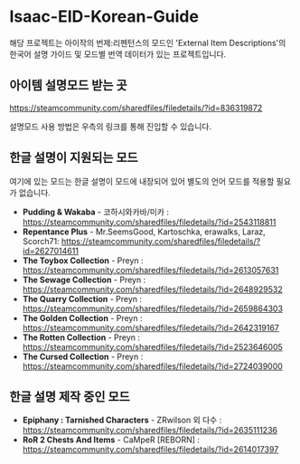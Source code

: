 # Isaac-EID-Korean-Guide

해당 프로젝트는 아이작의 번제:리펜턴스의 모드인 'External Item Descriptions'의 한국어 설명 가이드 및 모드별 번역 데이터가 있는 프로젝트입니다.

## 아이템 설명모드 받는 곳

https://steamcommunity.com/sharedfiles/filedetails/?id=836319872

설명모드 사용 방법은 우측의 링크를 통해 진입할 수 있습니다.

## 한글 설명이 지원되는 모드
여기에 있는 모드는 한글 설명이 모드에 내장되어 있어 별도의 언어 모드를 적용할 필요가 없습니다.

- **Pudding & Wakaba** - 코하시와카바/미카 : https://steamcommunity.com/sharedfiles/filedetails/?id=2543118811
- **Repentance Plus** - Mr.SeemsGood, Kartoschka, erawalks, Laraz, Scorch71: https://steamcommunity.com/sharedfiles/filedetails/?id=2627014611
- **The Toybox Collection** - Preyn : https://steamcommunity.com/sharedfiles/filedetails/?id=2613057631
- **The Sewage Collection** - Preyn : https://steamcommunity.com/sharedfiles/filedetails/?id=2648929532
- **The Quarry Collection** - Preyn : https://steamcommunity.com/sharedfiles/filedetails/?id=2659864303
- **The Golden Collection** - Preyn : https://steamcommunity.com/sharedfiles/filedetails/?id=2642319167
- **The Rotten Collection** - Preyn : https://steamcommunity.com/sharedfiles/filedetails/?id=2523646005
- **The Cursed Collection** - Preyn : https://steamcommunity.com/sharedfiles/filedetails/?id=2724039000

## 한글 설명 제작 중인 모드
- **Epiphany : Tarnished Characters** - ZRwilson 외 다수 : https://steamcommunity.com/sharedfiles/filedetails/?id=2635111236
- **RoR 2 Chests And Items** - CaMpeR [REBORN] : https://steamcommunity.com/sharedfiles/filedetails/?id=2614017397 


